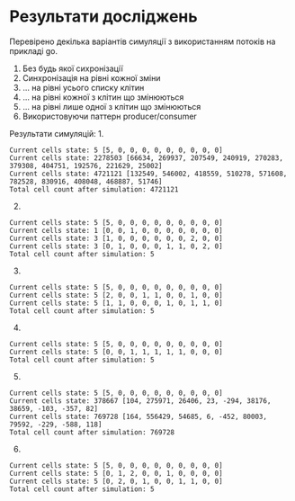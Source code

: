 # Результати досліджень

Перевірено декілька варіантів симуляції з використанням потоків на прикладі go.

1. Без будь якої сихронізації
2. Синхронізація на рівні кожної зміни
3. ... на рівні усього списку клітин
4. ... на рівні кожної з клітин що змінюються
5. ... на рівні лише одної з клітин що змінюються
6. Використовуючи паттерн producer/consumer

Результати симуляцій:
1.
```
Current cells state: 5 [5, 0, 0, 0, 0, 0, 0, 0, 0, 0]
Current cells state: 2278503 [66634, 269937, 207549, 240919, 270283, 379308, 404751, 192576, 221629, 25002]
Current cells state: 4721121 [132549, 546002, 418559, 510278, 571608, 782528, 830916, 408048, 468887, 51746]
Total cell count after simulation: 4721121
```

2. 
```
Current cells state: 5 [5, 0, 0, 0, 0, 0, 0, 0, 0, 0]
Current cells state: 1 [0, 0, 1, 0, 0, 0, 0, 0, 0, 0]
Current cells state: 3 [1, 0, 0, 0, 0, 0, 0, 2, 0, 0]
Current cells state: 3 [0, 1, 0, 0, 0, 1, 1, 0, 2, 0]
Total cell count after simulation: 5
```

3.
```
Current cells state: 5 [5, 0, 0, 0, 0, 0, 0, 0, 0, 0]
Current cells state: 5 [2, 0, 0, 1, 1, 0, 0, 1, 0, 0]
Current cells state: 5 [1, 1, 0, 0, 0, 1, 0, 1, 1, 0]
Total cell count after simulation: 5
```

4.
```
Current cells state: 5 [5, 0, 0, 0, 0, 0, 0, 0, 0, 0]
Current cells state: 5 [0, 0, 1, 1, 1, 1, 1, 0, 0, 0]
Total cell count after simulation: 5
```

5.
```
Current cells state: 5 [5, 0, 0, 0, 0, 0, 0, 0, 0, 0]
Current cells state: 378667 [104, 275971, 26406, 23, -294, 38176, 38659, -103, -357, 82]
Current cells state: 769728 [164, 556429, 54685, 6, -452, 80003, 79592, -229, -588, 118]
Total cell count after simulation: 769728
```

6.
```
Current cells state: 5 [5, 0, 0, 0, 0, 0, 0, 0, 0, 0]
Current cells state: 5 [0, 1, 2, 0, 0, 1, 0, 0, 0, 0]
Current cells state: 5 [0, 2, 0, 1, 0, 0, 1, 1, 0, 0]
Total cell count after simulation: 5
```